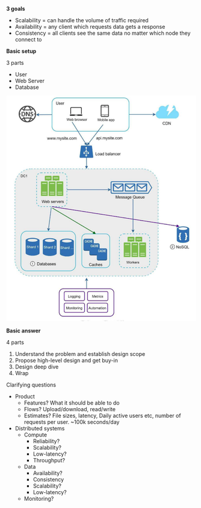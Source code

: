 **3 goals**

* Scalability = can handle the volume of traffic required
* Availability = any client which requests data gets a response
* Consistency = all clients see the same data no matter which node they connect to

**Basic setup** 

3 parts
* User
* Web Server
* Database

![image info](./../images/generic_design.png)

**Basic answer**

4 parts
1. Understand the problem and establish design scope
2. Propose high-level design and get buy-in
3. Design deep dive 
4. Wrap

Clarifying questions
* Product
    * Features? What it should be able to do
    * Flows? Upload/download, read/write
    * Estimates? File sizes, latency, Daily active users etc, number of requests per user. ~100k seconds/day
* Distributed systems
    * Compute
        * Reliability?
        * Scalability?
        * Low-latency?
        * Throughput?
    * Data
        * Availability?
        * Consistency
        * Scalability?
        * Low-latency?
    * Monitoring?